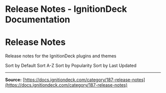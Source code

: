 # Release Notes - IgnitionDeck Documentation

# Release Notes

Release notes for the IgnitionDeck plugins and themes

Sort by Default
Sort A-Z
Sort by Popularity
Sort by Last Updated



---
**Source:** [https://docs.ignitiondeck.com/category/187-release-notes](https://docs.ignitiondeck.com/category/187-release-notes)
